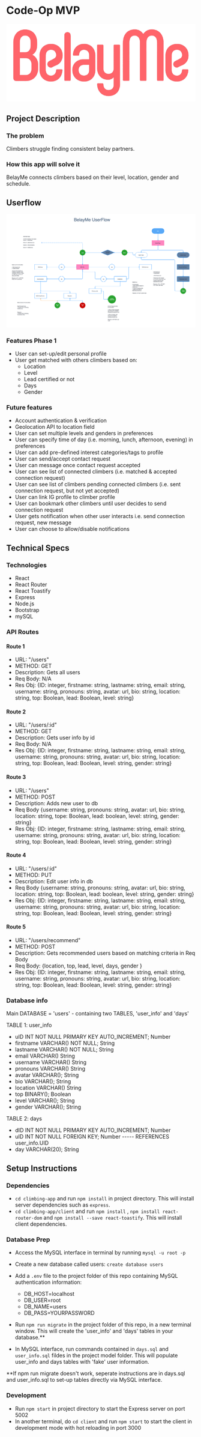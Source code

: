 # Code-Op MVP

![This is an image](./climbing-app/client/src/images/logo.png)

## Project Description

### **The problem**

Climbers struggle finding consistent belay partners.

### **How this app will solve it**

BelayMe connects climbers based on their level, location, gender and schedule.

## Userflow

![This is an image](/userflow.png)

### Features Phase 1

- User can set-up/edit personal profile
- User get matched with others climbers based on:
  - Location
  - Level
  - Lead certified or not
  - Days
  - Gender

### **Future features**

- Account authentication & verification
- Geolocation API to location field
- User can set multiple levels and genders in preferences
- User can specify time of day  (i.e. morning, lunch, afternoon, evening) in preferences
- User can add pre-defined interest categories/tags to profile
- User can send/accept contact request
- User can message once contact request accepted
- User can see list of connected climbers (i.e. matched & accepted connection request)
- User can see list of climbers pending connected climbers (i.e. sent connection request, but not yet accepted)
- User can link IG profile to climber profile
- User can bookmark other climbers until user decides to send connection request
- User gets notification when other user interacts i.e. send connection request, new message
- User can choose to allow/disable notifications

## **Technical Specs**

### **Technologies**

- React
- React Router
- React Toastify
- Express
- Node.js
- Bootstrap
- mySQL

### API Routes

#### Route 1

- URL: "/users"
- METHOD: GET
- Description: Gets all users
- Req Body: N/A
- Res Obj: {ID: integer, firstname: string, lastname: string, email: string,
username: string, pronouns: string, avatar: url, bio: string, location: string, top: Boolean, lead: Boolean, level: string}

#### Route 2

- URL: "/users/:id"
- METHOD: GET
- Description: Gets user info by id
- Req Body: N/A
- Res Obj: {ID: integer, firstname: string, lastname: string, email: string, username: string, pronouns: string, avatar: url, bio: string,  location: string, top: Boolean, lead: Boolean, level: string, gender: string}

#### Route 3

- URL: "/users"
- METHOD: POST
- Description: Adds new user to db
- Req Body {username: string, pronouns: string, avatar: url, bio: string,  location: string, tope: Boolean, lead: boolean, level: string, gender: string}
- Res Obj: {ID: integer, firstname: string, lastname: string, email: string, username: string, pronouns: string, avatar: url, bio: string,  location: string, top: Boolean, lead: Boolean, level: string, gender: string}

#### Route 4

- URL: "/users/:id"
- METHOD: PUT
- Description: Edit user info in db
- Req Body {username: string, pronouns: string, avatar: url, bio: string, location: string, top: Boolean, lead: boolean, level: string, gender: string}
- Res Obj: {ID: integer, firstname: string, lastname: string, email: string, username: string, pronouns: string, avatar: url, bio: string,  location: string, top: Boolean, lead: Boolean, level: string, gender: string}

#### Route 5

- URL: "/users/recommend"
- METHOD: POST
- Description: Gets recommended users based on matching criteria in Req Body
- Req Body: {location, top, lead, level, days, gender }
- Res Obj: {ID: integer, firstname: string, lastname: string, email: string, username: string, pronouns: string, avatar: url, bio: string,  location: string, top: Boolean, lead: Boolean, level: string, gender: string}

### Database info

Main DATABASE = 'users' - containing two TABLES, 'user_info' and 'days'

TABLE 1: user_info

- uID INT NOT NULL PRIMARY KEY AUTO_INCREMENT; Number
- firstname VARCHAR() NOT NULL; String
- lastname VARCHAR() NOT NULL; String
- email VARCHAR() String
- username VARCHAR() String
- pronouns VARCHAR() String
- avatar VARCHAR(); String
- bio VARCHAR(); String
- location VARCHAR() String
- top BINARY(); Boolean
- level VARCHAR(); String
- gender VARCHAR(); String

TABLE 2: days

- dID INT NOT NULL PRIMARY KEY AUTO_INCREMENT; Number
- uID INT NOT NULL FOREIGN KEY; Number ----- REFERENCES user_info.UID
- day VARCHAR(20); String

## **Setup Instructions**

### Dependencies

- `cd climbing-app` and run `npm install` in project directory. This will install server dependencies such as `express`.
- `cd climbing-app/client` and run `npm install` , `npm install react-router-dom` and `npm install --save react-toastify`. This will install client dependencies.

### Database Prep

- Access the MySQL interface in terminal by running `mysql -u root -p`
- Create a new database called users: `create database users`
- Add a `.env` file to the project folder of this repo containing MySQL authentication information:
  - DB_HOST=localhost
  - DB_USER=root
  - DB_NAME=users
  - DB_PASS=YOURPASSWORD

- Run `npm run migrate` in the project folder of this repo, in a new terminal window. This will create the 'user_info' and 'days' tables in your database.**

- In MySQL interface, run commands contained in `days.sql` and `user_info.sql` fildes in the project model folder. This will populate user_info and days tables with 'fake' user information.

**If npm run migrate doesn't work, seperate instructions are in days.sql and user_info.sql to set-up tables directly via MySQL interface.

### Development

- Run `npm start` in project directory to start the Express server on port 5002
- In another terminal, do `cd client` and run `npm start` to start the client in development mode with hot reloading in port 3000
